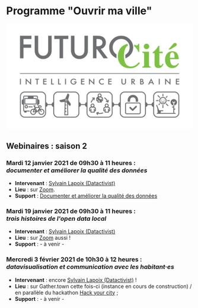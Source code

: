 # Programme "Ouvrir ma ville"

![](./img/futurocite_logo_small.jpg)


## Webinaires : saison 2

### Mardi 12 janvier 2021 de 09h30 à 11 heures :<br>*documenter et améliorer la qualité des données*
* **Intervenant** : [Sylvain Lapoix (Datactivist)](http://twitter.com/sylvainlapoix)
* **Lieu** : sur [Zoom](https://zoom.us/j/99688455700).
* **Support** : [Documenter et améliorer la qualité des données](https://datactivist.coop/futurocite_ouvrir-ma-ville/qualite_donnees)


### Mardi 19 janvier 2021 de 09h30 à 11 heures :<br>*trois histoires de l'open data local*
* **Intervenant** : [Sylvain Lapoix (Datactivist)](http://twitter.com/sylvainlapoix)
* **Lieu** : sur [Zoom](https://zoom.us/j/98930345295) aussi !
* **Support** : - à venir -

### Mercredi 3 février 2021 de 10h30 à 12 heures :<br>*datavisualisation et communication avec les habitant·es*
* **Intervenant** : encore [Sylvain Lapoix (Datactivist)](http://twitter.com/sylvainlapoix) !
* **Lieu** : sur Gather.town cette fois-ci (instance en cours de construction) / en parallèle du hackathon [Hack your city](http://www.futurocite.be/hack-your-city/) ;
* **Support** : - à venir -
